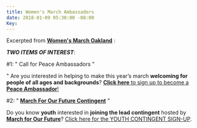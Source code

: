```yaml
---
title: Women's March Ambassadors
date: 2018-01-09 05:38:00 -08:00
Key: 
---
```


Excerpted from [**Women's March Oakland**](https://womensmarchoakland.org/) :

***TWO ITEMS OF INTEREST***:

#1:     "  Call for Peace Ambassadors  "

"  Are you interested in helping to make this year’s march **welcoming for people of all ages and backgrounds**?
[**Click here** to sign up to become a **Peace Ambassador**!](https://womensmarchoakland.org/peace-ambassador)

#2:    "  [**March For Our Future Contingent**](http://bayareamarchforourfuture.weebly.com/march-with-us.html)  "

Do you know **youth** interested in **joining the lead contingent** hosted by [**March for Our Future**](http://bayareamarchforourfuture.weebly.com/)?
[Click here for the YOUTH CONTINGENT SIGN-UP](http://bayareamarchforourfuture.weebly.com/march-with-us.html).
